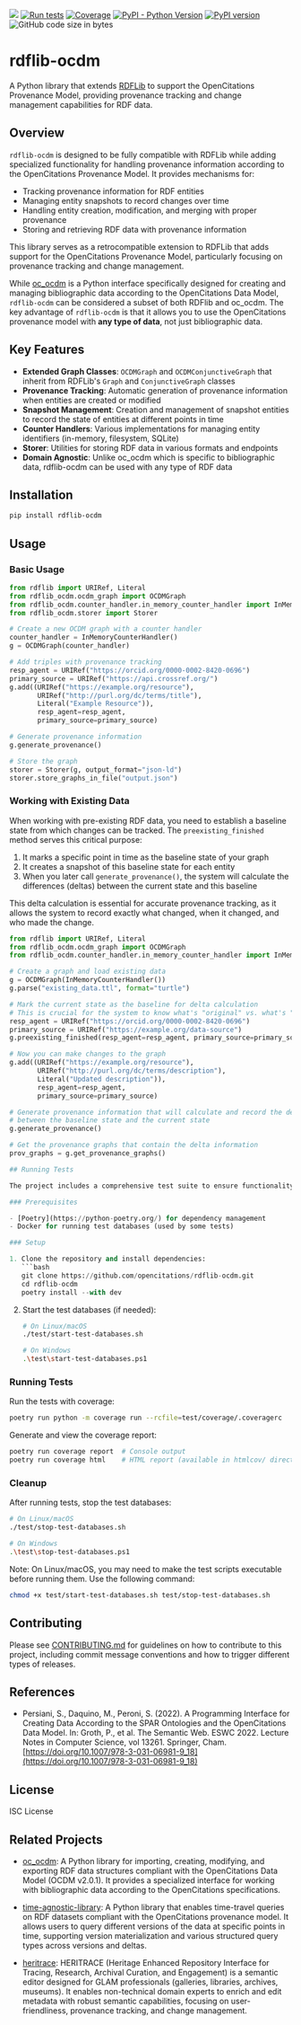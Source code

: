 [<img src="https://img.shields.io/badge/powered%20by-OpenCitations-%239931FC?labelColor=2D22DE" />](http://opencitations.net)
[![Run tests](https://github.com/opencitations/rdflib-ocdm/actions/workflows/run_tests.yml/badge.svg)](https://github.com/opencitations/rdflib-ocdm/actions/workflows/run_tests.yml)
[![Coverage](https://byob.yarr.is/arcangelo7/badges/opencitations-rdflib-ocdm-coverage-main)](https://opencitations.github.io/rdflib-ocdm/)
[![PyPI - Python Version](https://img.shields.io/pypi/pyversions/rdflib-ocdm?logo=python&logoColor=white)](https://pypi.org/project/rdflib-ocdm/)
[![PyPI version](https://img.shields.io/pypi/v/rdflib-ocdm?logo=pypi&logoColor=white)](https://pypi.org/project/rdflib-ocdm/)
![GitHub code size in bytes](https://img.shields.io/github/languages/code-size/opencitations/rdflib-ocdm)

# rdflib-ocdm

A Python library that extends [RDFLib](https://github.com/RDFLib/rdflib) to support the OpenCitations Provenance Model, providing provenance tracking and change management capabilities for RDF data.

## Overview

`rdflib-ocdm` is designed to be fully compatible with RDFLib while adding specialized functionality for handling provenance information according to the OpenCitations Provenance Model. It provides mechanisms for:

- Tracking provenance information for RDF entities
- Managing entity snapshots to record changes over time
- Handling entity creation, modification, and merging with proper provenance
- Storing and retrieving RDF data with provenance information

This library serves as a retrocompatible extension to RDFLib that adds support for the OpenCitations Provenance Model, particularly focusing on provenance tracking and change management.

While [oc_ocdm](https://github.com/opencitations/oc_ocdm) is a Python interface specifically designed for creating and managing bibliographic data according to the OpenCitations Data Model, `rdflib-ocdm` can be considered a subset of both RDFlib and oc_ocdm. The key advantage of `rdflib-ocdm` is that it allows you to use the OpenCitations provenance model with **any type of data**, not just bibliographic data.

## Key Features

- **Extended Graph Classes**: `OCDMGraph` and `OCDMConjunctiveGraph` that inherit from RDFLib's `Graph` and `ConjunctiveGraph` classes
- **Provenance Tracking**: Automatic generation of provenance information when entities are created or modified
- **Snapshot Management**: Creation and management of snapshot entities to record the state of entities at different points in time
- **Counter Handlers**: Various implementations for managing entity identifiers (in-memory, filesystem, SQLite)
- **Storer**: Utilities for storing RDF data in various formats and endpoints
- **Domain Agnostic**: Unlike oc_ocdm which is specific to bibliographic data, rdflib-ocdm can be used with any type of RDF data

## Installation

```bash
pip install rdflib-ocdm
```

## Usage

### Basic Usage

```python
from rdflib import URIRef, Literal
from rdflib_ocdm.ocdm_graph import OCDMGraph
from rdflib_ocdm.counter_handler.in_memory_counter_handler import InMemoryCounterHandler
from rdflib_ocdm.storer import Storer

# Create a new OCDM graph with a counter handler
counter_handler = InMemoryCounterHandler()
g = OCDMGraph(counter_handler)

# Add triples with provenance tracking
resp_agent = URIRef("https://orcid.org/0000-0002-8420-0696")
primary_source = URIRef("https://api.crossref.org/")
g.add((URIRef("https://example.org/resource"), 
       URIRef("http://purl.org/dc/terms/title"), 
       Literal("Example Resource")),
       resp_agent=resp_agent,
       primary_source=primary_source)

# Generate provenance information
g.generate_provenance()

# Store the graph
storer = Storer(g, output_format="json-ld")
storer.store_graphs_in_file("output.json")
```

### Working with Existing Data

When working with pre-existing RDF data, you need to establish a baseline state from which changes can be tracked. The `preexisting_finished` method serves this critical purpose:

1. It marks a specific point in time as the baseline state of your graph
2. It creates a snapshot of this baseline state for each entity
3. When you later call `generate_provenance()`, the system will calculate the differences (deltas) between the current state and this baseline

This delta calculation is essential for accurate provenance tracking, as it allows the system to record exactly what changed, when it changed, and who made the change.

```python
from rdflib import URIRef, Literal
from rdflib_ocdm.ocdm_graph import OCDMGraph
from rdflib_ocdm.counter_handler.in_memory_counter_handler import InMemoryCounterHandler

# Create a graph and load existing data
g = OCDMGraph(InMemoryCounterHandler())
g.parse("existing_data.ttl", format="turtle")

# Mark the current state as the baseline for delta calculation
# This is crucial for the system to know what's "original" vs. what's "changed"
resp_agent = URIRef("https://orcid.org/0000-0002-8420-0696")
primary_source = URIRef("https://example.org/data-source")
g.preexisting_finished(resp_agent=resp_agent, primary_source=primary_source)

# Now you can make changes to the graph
g.add((URIRef("https://example.org/resource"), 
       URIRef("http://purl.org/dc/terms/description"), 
       Literal("Updated description")),
       resp_agent=resp_agent,
       primary_source=primary_source)

# Generate provenance information that will calculate and record the deltas
# between the baseline state and the current state
g.generate_provenance()

# Get the provenance graphs that contain the delta information
prov_graphs = g.get_provenance_graphs()

## Running Tests

The project includes a comprehensive test suite to ensure functionality and maintain code quality. To run the tests locally:

### Prerequisites

- [Poetry](https://python-poetry.org/) for dependency management
- Docker for running test databases (used by some tests)

### Setup

1. Clone the repository and install dependencies:
   ```bash
   git clone https://github.com/opencitations/rdflib-ocdm.git
   cd rdflib-ocdm
   poetry install --with dev
   ```

2. Start the test databases (if needed):
   ```bash
   # On Linux/macOS
   ./test/start-test-databases.sh
   
   # On Windows
   .\test\start-test-databases.ps1
   ```

### Running Tests

Run the tests with coverage:
```bash
poetry run python -m coverage run --rcfile=test/coverage/.coveragerc 
```

Generate and view the coverage report:
```bash
poetry run coverage report  # Console output
poetry run coverage html    # HTML report (available in htmlcov/ directory)
```

### Cleanup

After running tests, stop the test databases:
```bash
# On Linux/macOS
./test/stop-test-databases.sh

# On Windows
.\test\stop-test-databases.ps1
```

Note: On Linux/macOS, you may need to make the test scripts executable before running them. Use the following command:
```bash
chmod +x test/start-test-databases.sh test/stop-test-databases.sh
```

## Contributing

Please see [CONTRIBUTING.md](CONTRIBUTING.md) for guidelines on how to contribute to this project, including commit message conventions and how to trigger different types of releases.

## References

- Persiani, S., Daquino, M., Peroni, S. (2022). A Programming Interface for Creating Data According to the SPAR Ontologies and the OpenCitations Data Model. In: Groth, P., et al. The Semantic Web. ESWC 2022. Lecture Notes in Computer Science, vol 13261. Springer, Cham. [https://doi.org/10.1007/978-3-031-06981-9_18](https://doi.org/10.1007/978-3-031-06981-9_18)

## License

ISC License

## Related Projects

- [oc_ocdm](https://github.com/opencitations/oc_ocdm): A Python library for importing, creating, modifying, and exporting RDF data structures compliant with the OpenCitations Data Model (OCDM v2.0.1). It provides a specialized interface for working with bibliographic data according to the OpenCitations specifications.

- [time-agnostic-library](https://github.com/opencitations/time-agnostic-library): A Python library that enables time-travel queries on RDF datasets compliant with the OpenCitations provenance model. It allows users to query different versions of the data at specific points in time, supporting version materialization and various structured query types across versions and deltas.

- [heritrace](https://github.com/opencitations/heritrace): HERITRACE (Heritage Enhanced Repository Interface for Tracing, Research, Archival Curation, and Engagement) is a semantic editor designed for GLAM professionals (galleries, libraries, archives, museums). It enables non-technical domain experts to enrich and edit metadata with robust semantic capabilities, focusing on user-friendliness, provenance tracking, and change management.
